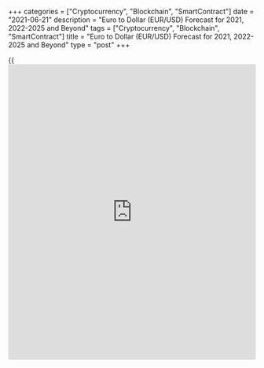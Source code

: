 +++
categories = ["Cryptocurrency", "Blockchain", "SmartContract"]
date = "2021-06-21"
description = "Euro to Dollar (EUR/USD) Forecast for 2021, 2022-2025 and Beyond"
tags = ["Cryptocurrency", "Blockchain", "SmartContract"]
title = "Euro to Dollar (EUR/USD) Forecast for 2021, 2022-2025 and Beyond"
type = "post"
+++

{{<iframe id="large-banner" src="https://www.bounty.group/#slide=13.0" width="100%" height="600" scrolling="no" style="border: 0px solid rgb(216, 221, 230); border-radius: 3px;">}}

2021-06-21

2021-06-21

EUR/USD Forecast: A Weaker Dollar in 2021 Makes SenseJana Kane

Based on the knowledge that [investor](https://www.fintechee.com/tutorial-for-forex-trading/investor-mode/)s have at a given moment, they
always make prices with a certain expectation about the future. For
example, currency rates are the macroeconomic prospects of a country or
region, and the price paid for shares usually implies an expectation
about future earnings and sales development.

Professional market parties closely follow the financial [news](https://www.letsplayfx.com/blog/forex-news-website/) and
continuously process new information, including economic forecasts and
other expectations. Based on this, the market arrives at an average
expectation for a share or currency pair's price development. In our
case – the dollar versus euro.

Specifically, they are subject to (measurable) underlying interest rate
differences, inflation, unemployment figures, trade, and capital flow
for exchange rates. Simultaneously, a large part of the pricing is also
related to 'event' risks that cannot be gauged in advance and changing
market sentiment. Let’s go more in-depth in this Euro to Dollar
forecast.

The article covers the following subjects:

## History of the EUR/USD Pair

The Euro (EUR) is a fairly young currency that was born in 1999. The
single European currency has replaced a whole galaxy of the EU
countries' national currencies: The Deutsche mark, the French franc, the
Italian lira, and others. Therefore, one of the euro's features is its
susceptibility to macroeconomic statistics of the entire Eurozone and
individual EU countries' indicators.

The European currency was officially introduced into non-cash
circulation on January 1, 1999, and on January 1, 2002, banknotes and
coins were introduced into cash circulation. In [terms](https://www.fintechee.com/terms/) of the volume of
use in international payments, the euro is second only to the US dollar.
It is also the second most popular (after USD) reserve world currency.
At the time of the official start of trading, the EUR/USD rate was in
the 1.1800 area.

Since the beginning of trading in 1999, the [EUR/USD][1] pair has
undergone significant changes. In the first two years, the euro's
prospects were still vague, and the quotation was declining, reaching a
minimum of around 0.8200. The pair then rallied for seven years,
reaching an all-time high of 1.6000 in 2008. In subsequent years, due to
the banking crisis's influence and various problems in the Eurozone, the
pair corrected significantly.

To check how has the rate of EUR/USD changed over time and EUR/USD
current price, please follow [this link to the extended [historical](https://www.fintechee.com/services/historical-data-for-forex/) price
chart][1].

## Sharp Moves of the Dollar in 2020

In [terms](https://www.fintechee.com/terms/) of market sentiment, 2020 has been a very illustrative year.
During the first coronavirus wave in March, the market was unpleasantly
surprised by the severity, magnitude, and impact of the coronavirus
pandemic, causing [investor](https://www.fintechee.com/tutorial-for-forex-trading/investor-mode/)s to flee to the dollar as a safe haven.

Initially, the coronavirus was thought to be "a Chinese problem only."
Still, as the virus began to spread faster worldwide - locking up
economies around the world - the dollar exchange rate was reca[Libra](https://www.playgroundfx.com/blog/libra-creator/)ted
in no time.

A similar revision took place three months ago but in the opposite
direction. When pharmaceutical company Pfizer released positive vaccine
[news](https://www.letsplayfx.com/blog/forex-news-website/) in early November, the dollar fell in value due to the
disappearance of the need for a safe haven.

In both cases, the market reaction was apparent, but that is not always
the case. Take the announced financial support packages from the
European Central Bank (ECB) this year. Whereas in the past, the
availability of more euros often caused downward pressure on the euro,
such packages resulted in an upward price movement this year.

Coronavirus support was "suddenly" perceived as positive by the market.
According to [investor](https://www.fintechee.com/tutorial-for-forex-trading/investor-mode/)s, the ECB showed it was doing everything it could
to prevent companies from collapsing and safeguard employees' jobs.

Precisely because of the occurrence of unforeseen market conditions and
the sometimes-surprising market reaction to them, our starting point is
that you should always take price estimates with a grain.

For example, at the end of 2018, many market parties anticipated a
weaker dollar, but in 2019 the dollar picked up with the US-Chinese
trade war as a catalyst. That created a lot of uncertainty, causing
capital to flow to safe havens like the dollar. Such events are
difficult to envision, and this was especially true in recent years with
a fickle character like Donald Trump at the helm in the United States.

## EUR/USD Current Rate

The current rate of the EUR/USD pair is $1.19173. Below, you can see an
interactive chart from Forex in real-time:

## Characteristic Features of the EUR/USD Pair

The [EUR/USD][1] pair belongs to the major currency pairs (majors) and
is characterized by increased liquidity. This is not surprising, as it
includes two of the world's major reserve currencies: USD and EUR. It is
in the euro/dollar that the largest volume of transactions is made
during [daily](https://www.fintecher.org/2020/03/03/forex-trading-daily-strategy/) trading on the Forex market (approximately 20% of the total
volume).

The behavior of the EUR/USD pair is a kind of indicator showing the
comparative state of the US and EU economies. If the US economy is
growing steadily, and problems arise in the EU, EUR, this might cause a
EURO to US dollar fall. Conversely, if there is a decline in growth
rates in the US and the Eurozone demonstrates good performance, the
EUR/USD pair will grow. Let's consider the main trading characteristics
of this pair:

  * Active trading hours - the pair is traded around the clock except for weekends. It is most active during the European and American trading sessions. It is at this time that the largest trading volumes take place, and the main movements of the EUR/USD pair take place.
  * Volatility - the EUR/USD pair is characterized by medium volatility. During the release of important data, the pair is capable of making strong movements from 100 points and above. But in general, if you look at the [historical](https://www.fintechee.com/services/historical-data-for-forex/) data, the average [daily](https://www.fintecher.org/2020/03/03/forex-trading-daily-strategy/) volatility of the EUR/USD pair is about 80 pips.
  * Spread is one of the main advantages of this pair. Due to the highest liquidity, the spread for the EUR/USD pair is minimal. On popular ECN accounts, the spread is usually less than 1 pip.

## The Dollar in 2021: More Predictable?

Perhaps the direction of the dollar will become a little easier to
predict under President Biden. First of all, financial markets are
counting on the new US president to run less internationally and deal
more diplomatically with trade disputes. This provides more peace and
security in the financial markets, reducing the need for a haven such as
the dollar.

Also, Biden is expected to spend (a lot) of money to continue to
stimulate the US economy, including post-corona, which will further
increase the US's debt position. The fact that interest rates will
remain low for a longer period also plays a role: at the most recent
meeting of the Federal Reserve, Chairman Jerome Powell hinted that he
would not have an interest rate hike until mid-2023.

All of this leads to an estimate that capital flows towards emerging
markets and currencies will continue to flow at the US dollar expense.
Countries such as Indonesia and Mexico have aggressively lowered their
interest rates, but interest rates in these countries are still
considerably higher than in the United States.

Besides, countries such as China, South Korea, and Taiwan have had the
coronavirus outbreak reasonably under control for some time now. In
combination with optimism about the arrival of COVID vaccines, this
means that [investor](https://www.fintechee.com/tutorial-for-forex-trading/investor-mode/)s are, in any case, moving to more risky markets.

## EURUSD Technical Analysis

To determine global trends and key levels, we'll do a technical analysis
of the biggest time frame for the [EURUSD][1].



We saw a stable bearish trend on the EUR to USD monthly price chart for
over ten years. Then, the pair has been consolidating in the form of a
triangle since the beginning of 2017.

The [EURUSD][1]'s expected trading range will be located within the
triangle marked with purple lines in the coming years. So, our further
forecast will be based on the assumption that the price won't break the
pattern's upper and lower limits in the medium term.

If it does, we'll have a clear signal of the beginning of a trend
movement. The lower limit's breakout will continue the bearish trend
while the upper limit's one will point to the euro's significant bullish
potential.

### EURUSD price prediction for next three months

To predict the price movement in the next three months, we'll conduct a
technical analysis of the EURUSD's weekly chart.



EURUSD quotes reached the triangle's upper edge and the trend line at
the end of 2020. So, the future price isn't likely to grow. MACD and RSI
indicators point indirectly to an eventual reversal.

Similar values, displayed as two peaks, were observed during the last
rise in 2017 — 2018. Not only the curves but also the histograms look
identical.

The euro's projected value will most probably range from the previous
local minimum at 1.17 USD (red line) to the triangle's upper edge at
1.23 USD.

The [EUR to USD][1]'s reversal will be fully confirmed once the chart
has updated the previous local minimum and fallen below the red line.

In an alternative scenario, the euro may cross the trend line and break
upwards amid a solid bullish potential. In that case, the previous
significant maximum at 1.234 US dollars (green line) will be a price
target. If the price chart consolidates above that level, we'll have a
clear indication of a new uptrend's start.

However, the alternative scenario is less likely than the first one
which implies moving within a triangle.

### What will be the price of euro in 2021?

Now let's make a realistic forecast for the year 2021. Having studied
the price [history](https://www.fixpro.org/post/chargeless-historical-data-api-backtesting/) and the changes in [Bollinger Bands](https://www.algotradesoft.org/custom-indicator/bollinger-bands.html) width, I built
candlestick projections for each month based on the scenario that
implies a pullback from the triangle's upper edge.

The analysis of the previous downside local wave suggests that a
projected fall may last till the end of the year. The market will break
the previous low at 1.17 USD and confirm bears' power in the nearest
months. Support at 1.14 USD will be a new price target.

The downtrend's potential may get exhausted towards the autumn, and the
pair might not continue its downward movement. So, the market may turn
flat.

However, the support levels may be retested, and a local bearish wave
may resume as early as the end of 2021 — the beginning of 2022. I can
presume that the price target for 2022 will be at the triangle's lower
edge in the range of 1.08 — 1.09 USD.

Month| EURUSD price  
---|---  
Minimum| Maximum  
  
May 2021

|

1,185

|

1,227  
  
June 2021

|

1,178

|

1,22  
  
July 2021

|

1,169

|

1,212  
  
August

  2021

|

1,157

|

1,198  
  
September

  2021

|

1,141

|

1,188  
  
October

  2021

|

1,115

|

1,197  
  
November

  2021

|

1,140

|

1,183  
  
December

  2021

|

1,132

|

1,171  
  
[EURUSD][1] technical analysis is presented by [Mikhail Hypov][2].

## Euro/dollar ****weekly price forecast as of 21.06.2021

The euro buyers, in the previous uptrend, failed to reach Target Zone 4,
1.2360 – 1.2344. As a result, the eurusd trend turned down and the price
reached the first downside target in the Target Zone 2, 1.1914 — 1.1896.

This week, the sellers should try to break out the Target Zone 2 and
consolidate the price below. If they succeed, the next downside target
will be the Target Zone 3, 1.1738 — 1.1720.

Expect a correction and look for a pattern to sell in the strong
resistance levels. The trend border is in the zone of 1.2041 - 1.2023.

### [EURUSD][1] Trading ideas for the week:

Sell according to the pattern in the zone of 1.2061 - 1.2023.
TakeProfit: 1.1850. StopLoss: according to the pattern rules.

 _Technical analysis based on margin zones methodology is presented by
an independent analyst,_[ _Alex Rodionov_][3] _._

Read on to find out the EUR/USD forecast for the upcoming years!

## EUR/USD Forecast 2022

Below is a EUR/USD prediction chart for 2022:

Month| Open| Low-High| Close| Mo,%| Total,%  
---|---|---|---|---|---  
2022  
 **Jan**|  1.316| 1.286-1.326|  **1.306**|  -0.8%| 7.6%  
 **Feb**|  1.306| 1.287-1.327|  **1.307**|  0.1%| 7.7%  
 **Mar**|  1.307| 1.280-1.318|  **1.299**|  -0.6%| 7.0%  
 **Apr**|  1.299| 1.266-1.304|  **1.285**|  -1.1%| 5.8%  
 **May**|  1.285| 1.285-1.328|  **1.308**|  1.8%| 7.7%  
 **Jun**|  1.308| 1.273-1.311|  **1.292**|  -1.2%| 6.4%  
 **Jul**|  1.292| 1.292-1.337|  **1.317**|  1.9%| 8.5%  
 **Aug**|  1.317| 1.291-1.331|  **1.311**|  -0.5%| 8.0%  
 **Sep**|  1.311| 1.281-1.321|  **1.301**|  -0.8%| 7.2%  
 **Oct**|  1.301| 1.249-1.301|  **1.268**|  -2.5%| 4.4%  
 **Nov**|  1.268| 1.268-1.309|  **1.290**|  1.7%| 6.3%  
 **Dec**|  1.290| 1.266-1.304|  **1.285**|  -0.4%| 5.8%  
  
 _Source: Longforecast.com_

## EUR/USD Forecast 2023

Below is a price forecasting chart for the EUR/USD pair for 2023:

Month| Open| Low-High| Close| Mo,%| Total,%  
---|---|---|---|---|---  
2023  
 **Jan**|  1.285| 1.266-1.304|  **1.285**|  0.0%| 5.8%  
 **Feb**|  1.285| 1.249-1.287|  **1.268**|  -1.3%| 4.4%  
 **Mar**|  1.268| 1.240-1.278|  **1.259**|  -0.7%| 3.7%  
 **Apr**|  1.259| 1.255-1.293|  **1.274**|  1.2%| 4.9%  
 **May**|  1.274| 1.255-1.293|  **1.274**|  0.0%| 4.9%  
 **Jun**|  1.274| 1.223-1.274|  **1.242**|  -2.5%| 2.3%  
 **Jul**|  1.242| 1.224-1.262|  **1.243**|  0.1%| 2.4%  
 **Aug**|  1.243| 1.215-1.253|  **1.234**|  -0.7%| 1.6%  
 **Sep**|  1.234| 1.215-1.253|  **1.234**|  0.0%| 1.6%  
 **Oct**|  1.234| 1.215-1.251|  **1.233**|  -0.1%| 1.6%  
 **Nov**|  1.233| 1.178-1.233|  **1.196**|  -3.0%| -1.5%  
 **Dec**|  1.196| 1.154-1.196|  **1.172**|  -2.0%| -3.5%  
  
 _Source: Longforecast.com_

## Long-Term Euro to USD Forecast 2025-2030

Any long-term forecasts for 2025-2030, even for the [EUR/USD][1] pair or
any other currency pair, are too unreliable to include in our
predictions. This Euro to Dollar forecast would be pure speculation. For
this reason, we will not provide prediction charts beyond 2023. Too many
factors may affect the rate of currency pairs and the EUR/USD
projection, and it’s best to be up-to-date with what’s happening in the
global arena in order to make realistic and reliable predictions. In the
next section of our article, we have described in detail what factors
may affect the quotes of the EUR/USD pair.

### Which Factors Affect the Quotes of the EUR/USD Currency Pair?

The EUR/USD rate is the ratio of the currencies of the two largest
economies in the world – the EU and the USA. Therefore, important
economic and political [news](https://www.letsplayfx.com/blog/forex-news-website/) from the EU and the US directly affects the
euro-dollar rate. These factors of influence are called fundamental; in
addition to them, there are also technical ones. Let's consider both
those and others in more detail:

#### Fundamental Factors

There are several important economic indicators for the US and EU. The
most significant indicators affecting the course of a pair include the
following:

  * Change in interest rates of the ECB and the Fed (Interest rate)
  * Unemployment Rate
  * Data on jobs created in the US (Nonfarm Payrolls)
  * Growth rate of GDP (GDP)
  * Inflation indices (CPI, PPI)
  * Industrial production (Industrial Production index)
  * Retail Sales
  * Trade balance (Trade Balance)
  * Consumer Confidence Index
  * Indices of business sentiment (ISM, IFO)
  * Speeches by top officials - press conferences of the heads of the ECB and the Fed, speeches, and comments by leading politicians from the EU and the United States. For example, Trump's tweets could provoke significant movement in a currency pair.
  * Political events - various reshuffles in the government, elections, popular unrest, internal political instability (e.g., Brexit)
  * Force majeure - extraordinary events, natural disasters, man-made disasters, terrorist attacks, epidemics

#### Technical Factors

  * Active trend - an essential technical factor for trading is the presence of an active trend. In an uptrend, purchases are preferable; in a downtrend, sales are recommended, in a sideways trend (range), trading in both directions from the boundaries of the price range is appropriate.
  * Important support and resistance levels are [historical](https://www.fintechee.com/services/historical-data-for-forex/) highs and lows on the price chart. These are important price reference points for analyzing and predicting the future movement of the pair.
  * Price patterns - various patterns of continuation or reversal of a trend from classical technical analysis, candlestick patterns, Price Action patterns.

## Is EUR/USD Still a Good Investment?

The [EUR/USD][1] currency pair is still quite young; its trading life
began quite recently – in 1999. But despite their youth, this pair
confidently took first place in [terms](https://www.fintechee.com/terms/) of the volume of transactions on
Forex. Due to its enormous liquidity, projection, availability, and low
spread, the pair enjoys well-deserved popularity among traders. Below is
a EUR/USD prediction chart for 2021:

Month| Open| Low-High| Close| Mo,%| Total,%  
---|---|---|---|---|---  
2021  
 **Feb**|  1.214| 1.194-1.230|  **1.212**|  -0.2%| -0.2%  
 **Mar**|  1.212| 1.193-1.229|  **1.211**|  -0.1%| -0.2%  
 **Apr**|  1.211| 1.184-1.220|  **1.202**|  -0.7%| -1.0%  
 **May**|  1.202| 1.202-1.250|  **1.232**|  2.5%| 1.5%  
 **Jun**|  1.232| 1.232-1.282|  **1.263**|  2.5%| 4.0%  
 **Jul**|  1.263| 1.235-1.273|  **1.254**|  -0.7%| 3.3%  
 **Aug**|  1.254| 1.212-1.254|  **1.230**|  -1.9%| 1.3%  
 **Sep**|  1.230| 1.227-1.265|  **1.246**|  1.3%| 2.6%  
 **Oct**|  1.246| 1.246-1.302|  **1.283**|  3.0%| 5.7%  
 **Nov**|  1.283| 1.279-1.317|  **1.298**|  1.2%| 6.9%  
 **Dec**|  1.298| 1.296-1.336|  **1.316**|  1.4%| 8.4%  
  
 _Source: Longforecast.com_

But what does the [EUR/USD][1] forecast predict for the distant future?
It’s important to remember that any long-term forecasts, even the
EUR/USD forecast, or any other currency pair, are too unreliable to make
predictions for. Too many factors may affect the rate of currency pairs,
and it’s best to be up-to-date with what’s happening in the global arena
in order to make realistic and reliable predictions.

If you do decide that trading with this currency pair is something for
you, and you believe in the future of Euro vs Dollar, first, you need to
decide on a suitable trading method for you and work it out first on a
demo account, and then on a real account. A great reason to create a
free demo account on LiteForex! LiteForex has fact-checked information
and a user-friendly platform with an outlook for novices as well as
experienced traders and [investor](https://www.fintechee.com/tutorial-for-forex-trading/investor-mode/)s.

By the time of transactions, you can trade as follows:

  * Intraday - trading without carrying over the position to the next day. It is characterized by small Stops and Profits, requires a lot of time for trading and strict discipline, and is available even on a small deposit.
  * Medium-term (Swing-trading) - the duration of transactions from several hours to two-three days. More significant Stops and Profits take a little less time and require a more substantial trading account size.
  * Long-term - trades are held for several weeks or even for the next 6 months. This trading style is more suitable for [investor](https://www.fintechee.com/tutorial-for-forex-trading/investor-mode/)s.

## Price chart of EURUSD in real time mode

The content of this article reflects the author’s opinion and does not
necessarily reflect the official position of LiteForex. The material
published on this page is provided for informational purposes only and
should not be considered as the provision of investment advice for the
purposes of Directive 2004/39/EC.

Rate this article:

{{value}}

( {{count}} {{title}} )

   1. my.liteforex.com/trading/chart?symbol=EURUSD
   2. www.liteforex.com/blog/?author=72
   3. www.liteforex.com/blog/?author=65